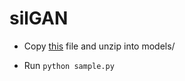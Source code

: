 # silGAN

* Copy [this](https://studentchalmersse-my.sharepoint.com/:u:/r/personal/dhapar_net_chalmers_se/Documents/timeseries_2/silGAN/saved_logan_6292.zip?csf=1&web=1&e=754ewu) file and unzip into models/

* Run `python sample.py`

